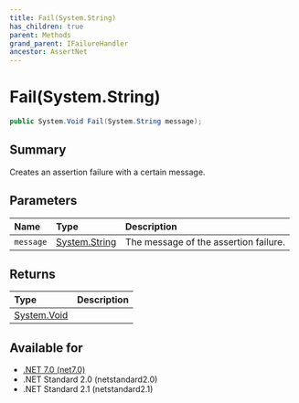 ```yaml
---
title: Fail(System.String)
has_children: true
parent: Methods
grand_parent: IFailureHandler
ancestor: AssertNet
---
```

# Fail(System.String)

```csharp
public System.Void Fail(System.String message);
```

## Summary
Creates an assertion failure with a certain message.

## Parameters
|Name|Type|Description|
|:-|:-|:-|
|`message`|[System.String](https://learn.microsoft.com/en-us/dotnet/api/system.string)|The message of the assertion failure.|

## Returns
|Type|Description|
|:-|:-|
|[System.Void](https://learn.microsoft.com/en-us/dotnet/api/system.void)||

## Available for
- [.NET 7.0 (net7.0)](https://versionsof.net/core/7.0/)
- .NET Standard 2.0 (netstandard2.0)
- .NET Standard 2.1 (netstandard2.1)
